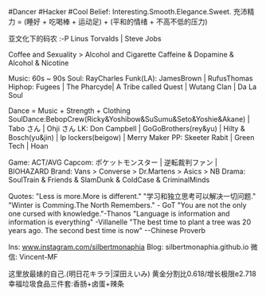 #Dancer #Hacker #Cool
Belief: Interesting.Smooth.Elegance.Sweet.
充沛精力 = (睡好 + 吃喝棒 + 运动足) + (平和的情绪 + 不高不低的压力)

亚文化下的码农 :-P
Linus Torvalds | Steve Jobs 

Coffee and Sexuality > Alcohol and Cigarette 
Caffeine & Dopamine & Alcohol & Nicotine

Music: 60s ~ 90s
Soul: RayCharles
Funk(LA): JamesBrown | RufusThomas
Hiphop: Fugees | The Pharcyde| A Tribe called Quest | Wutang Clan | Da La Soul

Dance = Music + Strength + Clothing
SoulDance:BebopCrew(Ricky&Yoshibow&SuSumu&Seto&Yoshie&Akane) | Tabo さん | Ohji さん
LK: Don Campbell | GoGoBrothers(rey&yu) | Hilty & Bosch(yu&jin) | lp lockers(beigow) | Merry Maker
PP: Skeeter Rabit | Green Tech | Hoan

Game: ACT/AVG
  Capcom: ポケットモンスター | 逆転裁判ファン |  BIOHAZARD
Brand: Vans > Converse > Dr.Martens > Asics > NB
Drama: SoulTrain & Friends & SlamDunk & ColdCase & CriminalMinds

Quotes:
"Less is more.More is different."
"学习和独立思考可以解决一切问题."
"Winter is Comming.The North Remembers." - GoT
"You are not the only one cursed with knowledge."-Thanos
"Language is information and information is everything" -Villanelle
"The best time to plant a tree was 20 years ago. The second best time is now" --Chinese Proverb

Ins: www.instagram.com/silbertmonaphia
Blog: silbertmonaphia.github.io
微信: Vincent-MF

这里放最婊的自己.(明日花キララ|深田えいみ)
黄金分割比0.618/增长极限e2.718
幸福垃圾食品三件套:香肠+卤蛋+辣条
